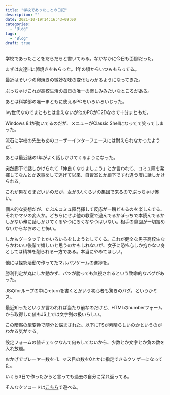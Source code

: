 ```yaml
---
title: "学校であったことの日記"
description: ""
date: 2021-10-19T14:16:43+09:00
categories:
  - "Blog"
tags:
  - "Blog"
draft: true
---
```


学校であったことをだらだらと書いてみる。なかなかに今日も面倒だった。

まずは友達Hに卵焼きをもらった。1年の頃からいつももらってる。

最近はそいつの卵焼きの微妙な味の変化もわかるようになってきた。

ぶっちゃけこれが高校生活の毎日の唯一の楽しみみたいなところがある。

あとは科学部の唯一まともに使えるPCをいろいろいじった。

Ivy世代なのでまともとは言えないが他のPCがC2Dなので十分まともだ。

Windows 8.1が動いてるのだが、メニューがClassic Shellになってて笑ってしまった。

流石に学校の先生もあのユーザーインターフェースには耐えられなかったようだ。

あとは最近謎の1年がよく話しかけてくるようになった。

突然廊下で話しかけられて「仲良くなりましょう」とか言われて、コミュ障を発揮してなんとか返事をして逃げて以来、自習室とか廊下ですれ違う度に話しかけられる。

これが男ならまだいいのだが、女が3人くらいの集団で来るのでぶっちゃけ怖い。

個人的な妄想だが、たぶんコミュ障発揮して反応が一瞬どもるのを楽しんでる、それかマジの変人か。どちらにせよ他の教室で遊んでるかぼっちで本読んでるかしかない俺に話しかけてくるやつにろくなやつはいない。相手の意図が一切掴めないからなおのこと怖い。

しかもグータッチとかいろいろをしようとしてくる。これが健全な男子高校生ならかわいい後輩で嬉しいと思うのかもしれないが、女子に恐怖心しか抱かない身としては精神を削られる一方である。本当にやめてほしい。

他には探究活動で作ってたマルバツゲームの進捗を。

勝利判定が丸にしか動かず、バツが勝っても無視されるという致命的なバグがあった。

JSのforループの中にreturnを書くとかいう初心者も驚きのバグ。というかミス。

最近知ったというか言われれば当たり前なのだけど、HTMLのnumberフォームから取得した値もJS上では文字列の扱いらしい。

この暗黙の型変換で随分と悩まされた。以下にTSが素晴らしいのかというのがわかる気がする。

設定フォームの値チェックなんて何もしてないから、少数とか文字とか負の数を入れ放題。

おかげでプレーヤー数を-1、マス目の数を0とかに指定できるクソゲーになってた。

いくら3日で作ったからと言っても過去の自分に呆れ返ってる。

そんなクソコードは[こちら](https://hayao.fascode.net/sanmoku)で遊べる。

